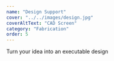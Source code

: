```yaml
---
name: "Design Support"
cover: "../../images/design.jpg"
coverAltText: "CAD Screen"
category: "Fabrication"
order: 5
---
```


Turn your idea into an executable design